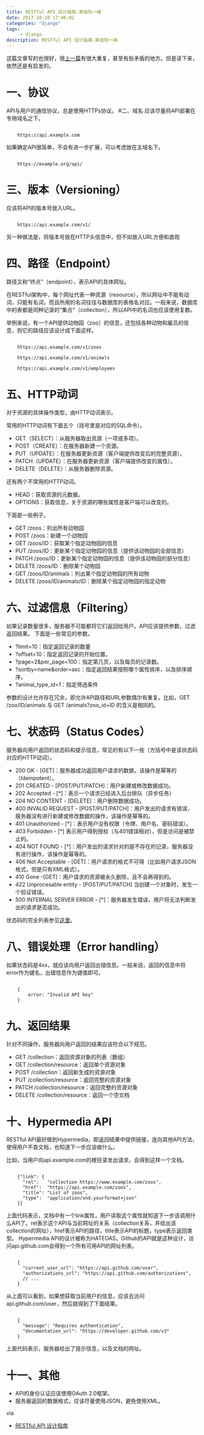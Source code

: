 ```yaml
---
title: RESTful API 设计指南-来自阮一峰
date: 2017-10-10 17:46:02 
categories: "django" 
tags: 
     - django
description: RESTful API 设计指南-来自阮一峰
---
```

这篇文章写的也很好，很[上一篇](http://zhangchunhui.cn/2017/10/10/Understanding%20RESTful%20Framework/)有很大重复，甚至有些矛盾的地方。但是读下来，依然还是有启发的。

# 一、协议
API与用户的通信协议，总是使用HTTPs协议。
#二、域名
应该尽量将API部署在专用域名之下。
```

	https://api.example.com
```

如果确定API很简单，不会有进一步扩展，可以考虑放在主域名下。
```

	https://example.org/api/
```

<!--more-->

# 三、版本（Versioning）
应该将API的版本号放入URL。
```

	https://api.example.com/v1/
```

另一种做法是，将版本号放在HTTP头信息中，但不如放入URL方便和直观

# 四、路径（Endpoint）
路径又称"终点"（endpoint），表示API的具体网址。

在RESTful架构中，每个网址代表一种资源（resource），所以网址中不能有动词，只能有名词，而且所用的名词往往与数据库的表格名对应。一般来说，数据库中的表都是同种记录的"集合"（collection），所以API中的名词也应该使用复数。

举例来说，有一个API提供动物园（zoo）的信息，还包括各种动物和雇员的信息，则它的路径应该设计成下面这样。
```

	https://api.example.com/v1/zoos

	https://api.example.com/v1/animals

	https://api.example.com/v1/employees
```
# 五、HTTP动词
对于资源的具体操作类型，由HTTP动词表示。

常用的HTTP动词有下面五个（括号里是对应的SQL命令）。

* GET（SELECT）：从服务器取出资源（一项或多项）。
* POST（CREATE）：在服务器新建一个资源。
* PUT（UPDATE）：在服务器更新资源（客户端提供改变后的完整资源）。
* PATCH（UPDATE）：在服务器更新资源（客户端提供改变的属性）。
* DELETE（DELETE）：从服务器删除资源。

还有两个不常用的HTTP动词。

* HEAD：获取资源的元数据。
* OPTIONS：获取信息，关于资源的哪些属性是客户端可以改变的。

下面是一些例子。

* GET /zoos：列出所有动物园
* POST /zoos：新建一个动物园
* GET /zoos/ID：获取某个指定动物园的信息
* PUT /zoos/ID：更新某个指定动物园的信息（提供该动物园的全部信息）
* PATCH /zoos/ID：更新某个指定动物园的信息（提供该动物园的部分信息）
* DELETE /zoos/ID：删除某个动物园
* GET /zoos/ID/animals：列出某个指定动物园的所有动物
* DELETE /zoos/ID/animals/ID：删除某个指定动物园的指定动物

# 六、过滤信息（Filtering）
如果记录数量很多，服务器不可能都将它们返回给用户。API应该提供参数，过滤返回结果。
下面是一些常见的参数。

* ?limit=10：指定返回记录的数量
* ?offset=10：指定返回记录的开始位置。
* ?page=2&per_page=100：指定第几页，以及每页的记录数。
* ?sortby=name&order=asc：指定返回结果按照哪个属性排序，以及排序顺序。
* ?animal_type_id=1：指定筛选条件

参数的设计允许存在冗余，即允许API路径和URL参数偶尔有重复。比如，GET /zoo/ID/animals 与 GET /animals?zoo_id=ID 的含义是相同的。

# 七、状态码（Status Codes）
服务器向用户返回的状态码和提示信息，常见的有以下一些（方括号中是该状态码对应的HTTP动词）。

* 200 OK - [GET]：服务器成功返回用户请求的数据，该操作是幂等的（Idempotent）。
* 201 CREATED - [POST/PUT/PATCH]：用户新建或修改数据成功。
* 202 Accepted - [*]：表示一个请求已经进入后台排队（异步任务）
* 204 NO CONTENT - [DELETE]：用户删除数据成功。
* 400 INVALID REQUEST - [POST/PUT/PATCH]：用户发出的请求有错误，服务器没有进行新建或修改数据的操作，该操作是幂等的。
* 401 Unauthorized - [*]：表示用户没有权限（令牌、用户名、密码错误）。
* 403 Forbidden - [*] 表示用户得到授权（与401错误相对），但是访问是被禁止的。
* 404 NOT FOUND - [*]：用户发出的请求针对的是不存在的记录，服务器没有进行操作，该操作是幂等的。
* 406 Not Acceptable - [GET]：用户请求的格式不可得（比如用户请求JSON格式，但是只有XML格式）。
* 410 Gone -[GET]：用户请求的资源被永久删除，且不会再得到的。
* 422 Unprocesable entity - [POST/PUT/PATCH] 当创建一个对象时，发生一个验证错误。
* 500 INTERNAL SERVER ERROR - [*]：服务器发生错误，用户将无法判断发出的请求是否成功。

状态码的完全列表参见[这里](http://www.w3.org/Protocols/rfc2616/rfc2616-sec10.html)。

# 八、错误处理（Error handling）
如果状态码是4xx，就应该向用户返回出错信息。一般来说，返回的信息中将error作为键名，出错信息作为键值即可。
```

	{
	    error: "Invalid API key"
	}
```
# 九、返回结果
针对不同操作，服务器向用户返回的结果应该符合以下规范。

* GET /collection：返回资源对象的列表（数组）
* GET /collection/resource：返回单个资源对象
* POST /collection：返回新生成的资源对象
* PUT /collection/resource：返回完整的资源对象
* PATCH /collection/resource：返回完整的资源对象
* DELETE /collection/resource：返回一个空文档

# 十、Hypermedia API
RESTful API最好做到Hypermedia，即返回结果中提供链接，连向其他API方法，使得用户不查文档，也知道下一步应该做什么。

比如，当用户向api.example.com的根目录发出请求，会得到这样一个文档。
```

	{"link": {
	  "rel":   "collection https://www.example.com/zoos",
	  "href":  "https://api.example.com/zoos",
	  "title": "List of zoos",
	  "type":  "application/vnd.yourformat+json"
	}}
```

上面代码表示，文档中有一个link属性，用户读取这个属性就知道下一步该调用什么API了。rel表示这个API与当前网址的关系（collection关系，并给出该collection的网址），href表示API的路径，title表示API的标题，type表示返回类型。
Hypermedia API的设计被称为HATEOAS。Github的API就是这种设计，访问api.github.com会得到一个所有可用API的网址列表。

```

	{
	  "current_user_url": "https://api.github.com/user",
	  "authorizations_url": "https://api.github.com/authorizations",
	  // ...
	}
```

从上面可以看到，如果想获取当前用户的信息，应该去访问api.github.com/user，然后就得到了下面结果。

```

	{
	  "message": "Requires authentication",
	  "documentation_url": "https://developer.github.com/v3"
	}
```

上面代码表示，服务器给出了提示信息，以及文档的网址。

# 十一、其他
* API的身份认证应该使用OAuth 2.0框架。
* 服务器返回的数据格式，应该尽量使用JSON，避免使用XML。

via 

* [RESTful API 设计指南](http://www.ruanyifeng.com/blog/2014/05/restful_api.html)
